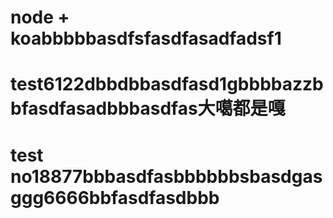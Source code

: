 # node + koabbbbbasdfsfasdfasadfadsf1
# test6122dbbdbbasdfasd1gbbbbazzbbfasdfasadbbbasdfas大噶都是嘎
# test no18877bbbasdfasbbbbbbsbasdgasggg6666bbfasdfasdbbb
